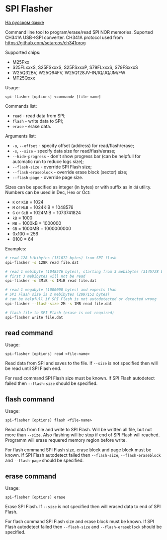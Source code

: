 # SPI Flasher

[На русском языке](README-ru.md)

Command line tool to program/erase/read SPI NOR memories.
Suported CH341A USB->SPI converter. CH341A protocol used
from https://github.com/setarcos/ch341prog

Supported chips:

- M25Pxx
- S25FLxxxS, S25FSxxxS, S25FSxxxP, S79FLxxxS, S79FSxxxS
- W25Q32BV, W25Q64FV, W25Q128JV-IN/IQ/JQ/JM/FW
- MT25Qxxx

Usage:

```
spi-flasher [options] <command> [file-name]
```

Commands list:

- `read` - read data from SPI;
- `flash` - write data to SPI;
- `erase` - erase data.

Arguments list:

- `-o`, `--offset` - specify offset (address) for read/flash/erase;
- `-s`, `--size` - specify data size for read/flash/erase;
- `--hide-progress` - don't show progress bar (can be helpfull for automatic run to reduce
  logs size);
- `--flash-size` - override SPI Flash size;
- `--flash-eraseblock` - override erase block (sector) size;
- `--flash-page` - override page size.

Sizes can be specified as integer (in bytes) or with suffix as in `dd` utility.
Numbers can be used in Dec, Hex or Oct:

- `K` or `KiB` = 1024
- `M` or `MiB` = 1024KiB = 1048576
- `G` or `GiB` = 1024MiB = 1073741824
- `kB` = 1000
- `MB` = 1000kB = 1000000
- `GB` = 1000MB = 1000000000
- 0x100 = 256
- 0100 = 64

Examples:

```bash
# read 128 kibibytes (131072 bytes) from SPI flash
spi-flasher -s 128K read file.dat

# read 1 mebibyte (1048576 bytes), starting from 3 mebibytes (3145728 bytes)
# first 3 mebibytes will not be read
spi-flasher -o 3MiB -s 1MiB read file.dat

# read 1 megabyte (1000000 bytes) and expects than
# SPI Flash size is 2 mebibytes (2097152 bytes)
# can be helpfull if SPI Flash is not autodetected or detected wrong
spi-flasher --flash-size 2M -s 1MB read file.dat

# flash file to SPI Flash (erase is not required)
spi-flasher write file.dat
```

## read command

Usage:

```
spi-flasher [options] read <file-name>
```

Read data from SPI and saves to the file. If `--size` is not specified then will be read until
SPI Flash end.

For read command SPI Flash size must be known. If SPI Flash autodetect failed
then `--flash-size` should be specified.

## flash command

Usage:

```
spi-flasher [options] flash <file-name>
```

Read data from file and write to SPI Flash. Will be written all file, but not more than `--size`.
Also flashing will be stop if end of SPI Flash will reached.
Programm will erase requered memory region before write.

For flash command SPI Flash size, erase block and page block must be known. If SPI Flash autodetect
failed then `--flash-size`, `--flash-eraseblock` and `--flash-page` should be specified.

## erase command

Usage:

```
spi-flasher [options] erase
```

Erase SPI Flash. If `--size` is not specified then will erased data to end of SPI Flash.

For flash command SPI Flash size and erase block must be known. If SPI Flash autodetect
failed then `--flash-size` and `--flash-eraseblock` should be specified.
